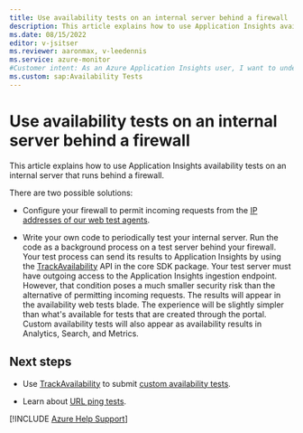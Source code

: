 ```yaml
--- 
title: Use availability tests on an internal server behind a firewall
description: This article explains how to use Application Insights availability tests on an internal server that runs behind a firewall.
ms.date: 08/15/2022
editor: v-jsitser
ms.reviewer: aaronmax, v-leedennis
ms.service: azure-monitor
#Customer intent: As an Azure Application Insights user, I want to understand how to use Application Insights availability tests on an internal server that runs behind a firewall so that I can effectively monitor Azure applications while my firewall is enabled.  
ms.custom: sap:Availability Tests
---
```


# Use availability tests on an internal server behind a firewall

This article explains how to use Application Insights availability tests on an internal server that runs behind a firewall.  

There are two possible solutions:

- Configure your firewall to permit incoming requests from the [IP addresses of our web test agents](/azure/azure-monitor/app/ip-addresses).

- Write your own code to periodically test your internal server. Run the code as a background process on a test server behind your firewall. Your test process can send its results to Application Insights by using the [TrackAvailability](xref:Microsoft.ApplicationInsights.TelemetryClient.TrackAvailability%2A) API in the core SDK package. Your test server must have outgoing access to the Application Insights ingestion endpoint. However, that condition poses a much smaller security risk than the alternative of permitting incoming requests. The results will appear in the availability web tests blade. The experience will be slightly simpler than what's available for tests that are created through the portal. Custom availability tests will also appear as availability results in Analytics, Search, and Metrics.

## Next steps

- Use [TrackAvailability](xref:Microsoft.ApplicationInsights.TelemetryClient.TrackAvailability%2A) to submit [custom availability tests](/azure/azure-monitor/app/availability-azure-functions).

- Learn about [URL ping tests](/azure/azure-monitor/app/monitor-web-app-availability).

[!INCLUDE [Azure Help Support](../../../includes/azure-help-support.md)]
